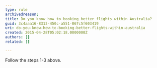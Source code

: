 ```yaml
---
type: rule
archivedreason: 
title: Do you know how to booking better flights within Australia?
guid: 3c4aaa16-8313-450c-a551-067c5f603419
uri: do-you-know-how-to-booking-better-flights-within-australia
created: 2015-04-28T05:02:18.0000000Z
authors: []
related: []

---
```


Follow the steps 1-3 above.

<!--endintro-->
